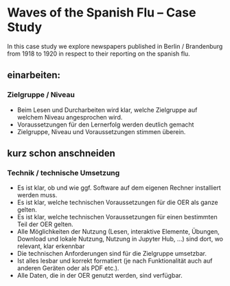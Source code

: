 # Waves of the Spanish Flu – Case Study

In this case study we explore newspapers published in Berlin / Brandenburg from 1918 to 1920 in respect to their reporting on the spanish flu. 

## einarbeiten: 

### Zielgruppe / Niveau
- Beim Lesen und Durcharbeiten wird klar, welche Zielgruppe auf welchem Niveau angesprochen wird.					
- Voraussetzungen für den Lernerfolg werden deutlich gemacht
- Zielgruppe, Niveau und Voraussetzungen stimmen überein.

## kurz schon anschneiden
### Technik / technische Umsetzung
- Es ist klar, ob und wie ggf. Software auf dem eigenen Rechner installiert werden muss.		
- Es ist klar, welche technischen Voraussetzungen für die OER als ganze gelten.
- Es ist klar, welche technischen Voraussetzungen für einen bestimmten Teil der OER gelten.
- Alle Möglichkeiten der Nutzung (Lesen, interaktive Elemente, Übungen, Download und lokale Nutzung, Nutzung in Jupyter Hub, …) sind dort, wo relevant, klar erkennbar
- Die technischen Anforderungen sind für die Zielgruppe umsetzbar.
- Ist alles lesbar und korrekt formatiert (je nach Funktionalität auch auf anderen Geräten oder als PDF etc.).				
- Alle Daten, die in der OER genutzt werden, sind verfügbar.


```{tableofcontents}
```
					
